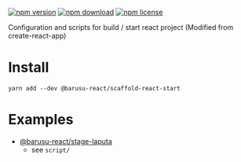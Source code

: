[![npm version](https://img.shields.io/npm/v/@barusu-react/scaffold-react-start.svg)](https://www.npmjs.com/package/@barusu-react/scaffold-react-start)
[![npm download](https://img.shields.io/npm/dm/@barusu-react/scaffold-react-start.svg)](https://www.npmjs.com/package/@barusu-react/scaffold-react-start)
[![npm license](https://img.shields.io/npm/l/@barusu-react/scaffold-react-start.svg)](https://www.npmjs.com/package/@barusu-react/scaffold-react-start)

Configuration and scripts for build / start react project (Modified from create-react-app)

# Install

  ```shell
  yarn add --dev @barusu-react/scaffold-react-start
  ```


# Examples

  * [@barusu-react/stage-laputa](https://github.com/lemon-clown/barusu-react/tree/master/pages/stage-laputa)
    - see `script/`
